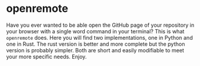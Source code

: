 # openremote
Have you ever wanted to be able open the GitHub page of your repository in your browser with a single word command in your terminal? This is what `openremote` does. Here you will find two implementations, one in Python and one in Rust. The rust version is better and more complete but the python version is probably simpler. Both are short and easily modifiable to meet your more specific needs. Enjoy.
